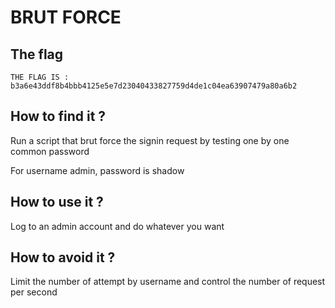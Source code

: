 # BRUT FORCE

## The flag

```
THE FLAG IS : b3a6e43ddf8b4bbb4125e5e7d23040433827759d4de1c04ea63907479a80a6b2
```

## How to find it ?

Run a script that brut force the signin request by testing one by one common password

For username admin, password is shadow


## How to use it ?

Log to an admin account and do whatever you want

## How to avoid it ?

Limit the number of attempt by username and control the number of request per second